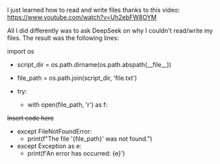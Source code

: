 I just learned how to read and write files thanks to this video:
    https://www.youtube.com/watch?v=Uh2ebFW8OYM

All I did differently was to ask DeepSeek on why I couldn't read/write my files. The result was the following lines:

import os

- script_dir = os.path.dirname(os.path.abspath(\_\_file\_\_))
- file_path = os.path.join(script_dir, 'file.txt')

- try:
    -    with open(file_path, 'r') as f:

~~Insert code here~~
- except FileNotFoundError:
    -    print(f"The file '{file_path}' was not found.")
- except Exception as e:
    -    print(f'An error has occurred: {e}')
